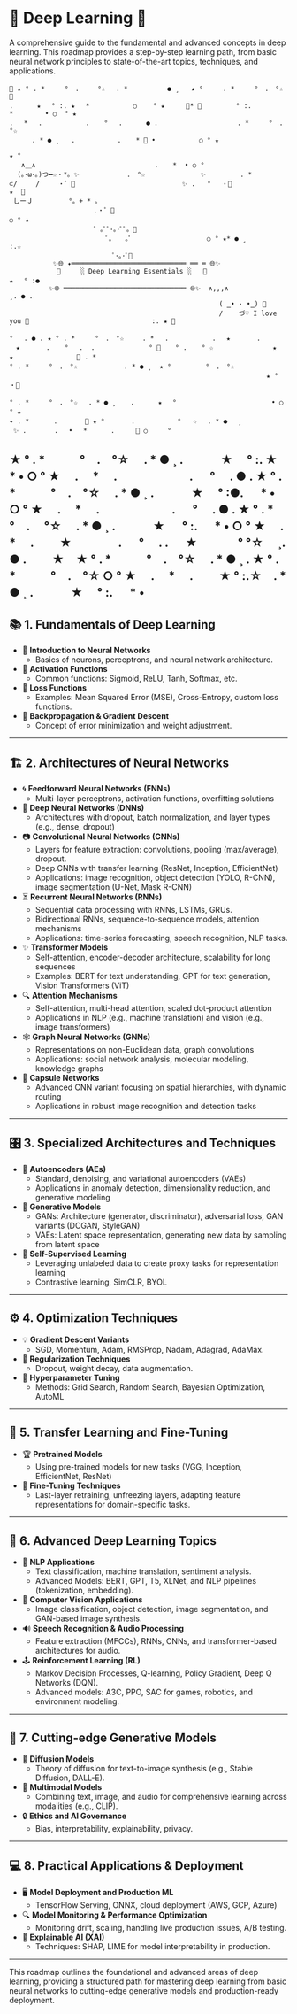 # 🌌 Deep Learning 🌌

A comprehensive guide to the fundamental and advanced concepts in deep learning. This roadmap provides a step-by-step learning path, from basic neural network principles to state-of-the-art topics, techniques, and applications.

```
🌌 ★ ° . *　　　°　.   　°☆ 　. *          ● ¸   ★ °     . *　　　°　.　°☆ 🌌
. 　　　★ 　° :. ★　 *           ○    ° ★　 　 🌈* 🌌　       ° :. 　        *        • ○  ° ★ 
.　 * 　.　 　　　　　. 　 ° 　.      ● .                    . *　　　°　.　°☆ 
    　. * ● ¸   . 　        . 　 * 🌌 •           ○ ° ★　          
                                                                      ★ ° 
   ∧＿∧                              . 　 *  • ○ °
  (｡･ω･｡)つ━☆・*。✨            .　°☆              ✨       　. *
⊂/　   /　   ・゜💫                           ✨ .   ° 　・🌌                           ★  🌟
 しーＪ　　　    °。+ * 。　                 
　　　　　             .・゜💖                                            ○ ° ★　
　　　　　             ゜｡ﾟﾟ･｡･ﾟﾟ。🌈
　　　　                　ﾟ。　　｡ﾟ                   ○ ° ★* ● ¸                                            :.☆
                          ﾟ･｡･ﾟ🌟 
           ✨🌐 ✦═════════════════════════════ ══ ═ 🌐✨
            🌈     ░ Deep Learning Essentials ░   🌈                          ★ 　° :●
          ✨🌐 ═══════════════════════════════ 🌐✨  ∧,,,∧                                  ¸. ● .
                                                     ( ̳• · •̳) 💖 
                                                     /    づ♡ I love you 🌈                               :. ★ 🌌

° 　. ● . ★ ° . *　　　°　.　°☆ 　  . * 　.　 　　　　　. 　★　　　　. 　
　★　　　　. 　 ° 　.  .           　 ° 🌌 　 ° . 　 ° ☆　          　　★　  ★                💖 . *　　
° . *　　　°　.　°☆          　. * ● ¸  ★ °       　°　.　°☆ 　                                             
                                                                 ★ ° 　・🌌

° . *　　　°　.　°☆ 　. * ● ¸ 　 . 　　　★ 　°                        • ○ ° ★　 　
✦ . * 　 　 ．　　　  💫 ★ °     　.　         °   ☆ 　. * ● 　¸
 ✨ . 　 　　. 　•　 *      . 　 　🌌 ○     °

```
★ ° . *　　　°　.　°☆ 　. * ● ¸ 
. 　　　★ 　° :. ★　 * • ○ ° ★　 
.　 * 　.　 　　　　　. 　 
° 　. ● . ★ ° . *　　　°　.　°☆ 
　. * ● ¸ . 　　　★ 　° :●. 　 * 
• ○ ° ★　 .　 * 　.　 　　　　　.
 　 ° 　. ● . ★ ° . *　　　°　.　
°☆ 　. * ● ¸ . 　　　★ 　
° :. 　 * • ○ ° ★　 .　 * 　.　 
　★　　　　. 　 ° 　.  . 　    ★　 　　
° °☆ 　¸. ● . 　　★　★ 
° . *　　　°　.　°☆ 　. * ● ¸ . 
★ ° . *　　　°　.　°☆ ○ ° ★　 
.　 * 　.　 　★     ° :.☆　. * ● ¸ 
. 　　　★ 　° :. 　 * • 
---

## 📚 **1. Fundamentals of Deep Learning**
- 🔸 **Introduction to Neural Networks**
  - Basics of neurons, perceptrons, and neural network architecture.
- 🔸 **Activation Functions**
  - Common functions: Sigmoid, ReLU, Tanh, Softmax, etc.
- 🔸 **Loss Functions**
  - Examples: Mean Squared Error (MSE), Cross-Entropy, custom loss functions.
- 🔸 **Backpropagation & Gradient Descent**
  - Concept of error minimization and weight adjustment.

---

## 🏗️ **2. Architectures of Neural Networks**
- 🌀 **Feedforward Neural Networks (FNNs)**
  - Multi-layer perceptrons, activation functions, overfitting solutions
- 🔷 **Deep Neural Networks (DNNs)**
  - Architectures with dropout, batch normalization, and layer types (e.g., dense, dropout)
- 📷 **Convolutional Neural Networks (CNNs)**
  - Layers for feature extraction: convolutions, pooling (max/average), dropout.
  - Deep CNNs with transfer learning (ResNet, Inception, EfficientNet)
  - Applications: image recognition, object detection (YOLO, R-CNN), image segmentation (U-Net, Mask R-CNN)
- ⏳ **Recurrent Neural Networks (RNNs)**
  - Sequential data processing with RNNs, LSTMs, GRUs.
  - Bidirectional RNNs, sequence-to-sequence models, attention mechanisms
  - Applications: time-series forecasting, speech recognition, NLP tasks.
- ✨ **Transformer Models**
  - Self-attention, encoder-decoder architecture, scalability for long sequences
  - Examples: BERT for text understanding, GPT for text generation, Vision Transformers (ViT)
- 🔍 **Attention Mechanisms**
  - Self-attention, multi-head attention, scaled dot-product attention
  - Applications in NLP (e.g., machine translation) and vision (e.g., image transformers)
- 🕸️ **Graph Neural Networks (GNNs)**
  - Representations on non-Euclidean data, graph convolutions
  - Applications: social network analysis, molecular modeling, knowledge graphs
- 🎩 **Capsule Networks**
  - Advanced CNN variant focusing on spatial hierarchies, with dynamic routing
  - Applications in robust image recognition and detection tasks

---

## 🎛️ **3. Specialized Architectures and Techniques**
- 🔧 **Autoencoders (AEs)**
  - Standard, denoising, and variational autoencoders (VAEs)
  - Applications in anomaly detection, dimensionality reduction, and generative modeling
- 🧬 **Generative Models**
  - GANs: Architecture (generator, discriminator), adversarial loss, GAN variants (DCGAN, StyleGAN)
  - VAEs: Latent space representation, generating new data by sampling from latent space
- 🧠 **Self-Supervised Learning**
  - Leveraging unlabeled data to create proxy tasks for representation learning
  - Contrastive learning, SimCLR, BYOL

---

## ⚙️ **4. Optimization Techniques**
- 💡 **Gradient Descent Variants**
  - SGD, Momentum, Adam, RMSProp, Nadam, Adagrad, AdaMax.
- 🔄 **Regularization Techniques**
  - Dropout, weight decay, data augmentation.
- 🧪 **Hyperparameter Tuning**
  - Methods: Grid Search, Random Search, Bayesian Optimization, AutoML

---

## 🔄 **5. Transfer Learning and Fine-Tuning**
- 🏆 **Pretrained Models**
  - Using pre-trained models for new tasks (VGG, Inception, EfficientNet, ResNet)
- 🔧 **Fine-Tuning Techniques**
  - Last-layer retraining, unfreezing layers, adapting feature representations for domain-specific tasks.

---

## 🚀 **6. Advanced Deep Learning Topics**
- 📜 **NLP Applications**
  - Text classification, machine translation, sentiment analysis.
  - Advanced Models: BERT, GPT, T5, XLNet, and NLP pipelines (tokenization, embedding).
- 🧩 **Computer Vision Applications**
  - Image classification, object detection, image segmentation, and GAN-based image synthesis.
- 🔊 **Speech Recognition & Audio Processing**
  - Feature extraction (MFCCs), RNNs, CNNs, and transformer-based architectures for audio.
- 🕹️ **Reinforcement Learning (RL)**
  - Markov Decision Processes, Q-learning, Policy Gradient, Deep Q Networks (DQN).
  - Advanced models: A3C, PPO, SAC for games, robotics, and environment modeling.

---

## 🌈 **7. Cutting-edge Generative Models**
- 🌌 **Diffusion Models**
  - Theory of diffusion for text-to-image synthesis (e.g., Stable Diffusion, DALL-E).
- 🎨 **Multimodal Models**
  - Combining text, image, and audio for comprehensive learning across modalities (e.g., CLIP).
- 🔒 **Ethics and AI Governance**
  - Bias, interpretability, explainability, privacy.

---

## 💻 **8. Practical Applications & Deployment**
- 🖥️ **Model Deployment and Production ML**
  - TensorFlow Serving, ONNX, cloud deployment (AWS, GCP, Azure)
- 🔍 **Model Monitoring & Performance Optimization**
  - Monitoring drift, scaling, handling live production issues, A/B testing.
- 🧐 **Explainable AI (XAI)**
  - Techniques: SHAP, LIME for model interpretability in production.

---

This roadmap outlines the foundational and advanced areas of deep learning, providing a structured path for mastering deep learning from basic neural networks to cutting-edge generative models and production-ready deployment.

